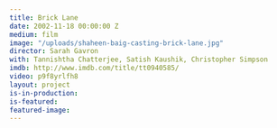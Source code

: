 ```yaml
---
title: Brick Lane
date: 2002-11-18 00:00:00 Z
medium: film
image: "/uploads/shaheen-baig-casting-brick-lane.jpg"
director: Sarah Gavron
with: Tannishtha Chatterjee, Satish Kaushik, Christopher Simpson
imdb: http://www.imdb.com/title/tt0940585/
video: p9f8yrlfh8
layout: project
is-in-production: 
is-featured: 
featured-image: 
---
```


